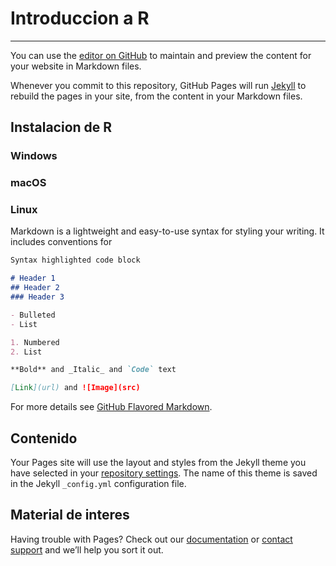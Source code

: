 # Introduccion a R
---

You can use the [editor on GitHub](https://github.com/daandrader/curso-r/edit/master/index.md) to maintain and preview the content for your website in Markdown files.

Whenever you commit to this repository, GitHub Pages will run [Jekyll](https://jekyllrb.com/) to rebuild the pages in your site, from the content in your Markdown files.

## Instalacion de R
### Windows

### macOS

### Linux
Markdown is a lightweight and easy-to-use syntax for styling your writing. It includes conventions for

```markdown
Syntax highlighted code block

# Header 1
## Header 2
### Header 3

- Bulleted
- List

1. Numbered
2. List

**Bold** and _Italic_ and `Code` text

[Link](url) and ![Image](src)
```

For more details see [GitHub Flavored Markdown](https://guides.github.com/features/mastering-markdown/).

## Contenido 

Your Pages site will use the layout and styles from the Jekyll theme you have selected in your [repository settings](https://github.com/daandrader/curso-r/settings). The name of this theme is saved in the Jekyll `_config.yml` configuration file.

## Material de interes

Having trouble with Pages? Check out our [documentation](https://help.github.com/categories/github-pages-basics/) or [contact support](https://github.com/contact) and we’ll help you sort it out.
